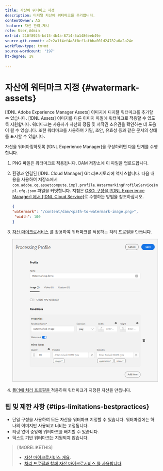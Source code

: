 ```yaml
---
title: 자산에 워터마크 지정
description: 디지털 자산에 워터마크를 추가합니다.
contentOwner: AG
feature: 자산 관리,게시
role: User,Admin
exl-id: 210f8925-bd15-4b4a-8714-5a1486eeb49e
source-git-commit: a2c2a1f4ef4a8f0cf1afbba001d24782a6a2a24e
workflow-type: tm+mt
source-wordcount: '197'
ht-degree: 1%

---
```


# 자산에 워터마크 지정 {#watermark-assets}

[!DNL Adobe Experience Manager Assets] 이미지에 디지털 워터마크를 추가할 수 있습니다. [!DNL Assets] 이미지를 다른 이미지 파일에 워터마크로 적용할 수 있도록 지원합니다. 워터마크는 사용자가 자산의 정품 및 저작권 소유권을 확인하는 데 도움이 될 수 있습니다. 또한 워터마크를 사용하여 기밀, 초안, 유효성 등과 같은 문서의 상태를 표시할 수 있습니다.

자산을 워터마킹하도록 [!DNL Experience Manager]을 구성하려면 다음 단계를 수행합니다.

1. PNG 파일은 워터마크로 적용됩니다. DAM 저장소에 이 파일을 업로드합니다.

1. 환경과 연결된 [!DNL Cloud Manager] Git 리포지토리에 액세스합니다. 다음 내용을 사용하여 저장소에서 `com.adobe.cq.assetcompute.impl.profile.WatermarkingProfileServiceImpl.cfg.json` 파일을 커밋합니다. 지침은 [OSGi 구성을 [!DNL Experience Manager] 에서 [!DNL Cloud Service]](/help/implementing/deploying/configuring-osgi.md)로 수행하는 방법을 참조하십시오.

   ```json
   {
   "watermark": "/content/dam/<path-to-watermark-image.png>",
    "width": 100
   }
   ```

1. [자산 마이크로서비스](/help/assets/asset-microservices-configure-and-use.md#create-custom-profile) 를 활용하여 워터마크를 적용하는 처리 프로필을 만듭니다.

   ![워터마크를 만들기 위한 자산 처리 프로필](assets/watermark-processing-profile.png)

1. [폴더에 처리 프로필을 ](/help/assets/asset-microservices-configure-and-use.md#use-profiles) 적용하여 워터마크가 지정된 자산을 만듭니다.

## 팁 및 제한 사항 {#tips-limitations-bestpractices}

* 단일 구성을 사용하여 모든 자산을 워터마크 지정할 수 있습니다. 워터마킹에는 하나의 이미지만 사용되고 너비는 고정됩니다.
* 티링 없이 중앙에 워터마크를 배치할 수 있습니다.
* 텍스트 기반 워터마크는 지원되지 않습니다.

>[!MORELIKETHIS]
>
>* [자산 마이크로서비스 개요](/help/assets/asset-microservices-overview.md).
>* [처리 프로필과 함께 자산 마이크로서비스 를 사용합니다](/help/assets/asset-microservices-configure-and-use.md).

